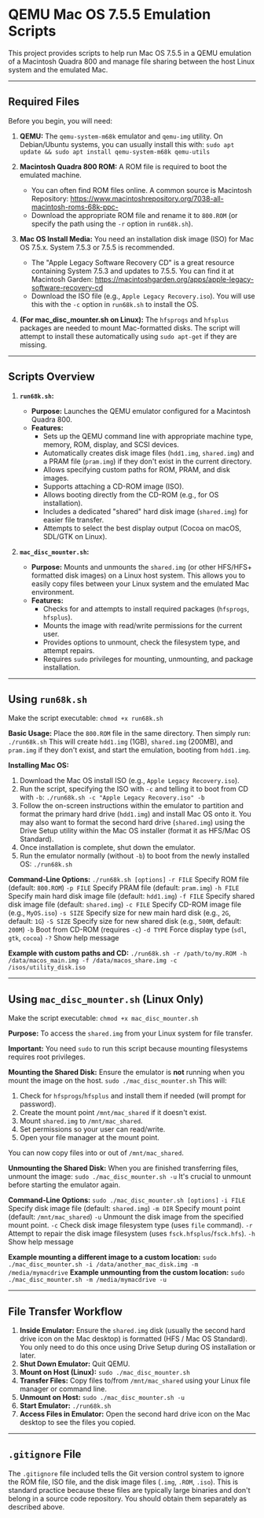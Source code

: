 # QEMU Mac OS 7.5.5 Emulation Scripts

This project provides scripts to help run Mac OS 7.5.5 in a QEMU emulation of a Macintosh Quadra 800 and manage file sharing between the host Linux system and the emulated Mac.

------------------------------------
Required Files
------------------------------------

Before you begin, you will need:

1.  **QEMU:** The `qemu-system-m68k` emulator and `qemu-img` utility. On Debian/Ubuntu systems, you can usually install this with:
    `sudo apt update && sudo apt install qemu-system-m68k qemu-utils`

2.  **Macintosh Quadra 800 ROM:** A ROM file is required to boot the emulated machine.
    *   You can often find ROM files online. A common source is Macintosh Repository:
        https://www.macintoshrepository.org/7038-all-macintosh-roms-68k-ppc-
    *   Download the appropriate ROM file and rename it to `800.ROM` (or specify the path using the `-r` option in `run68k.sh`).

3.  **Mac OS Install Media:** You need an installation disk image (ISO) for Mac OS 7.5.x. System 7.5.3 or 7.5.5 is recommended.
    *   The "Apple Legacy Software Recovery CD" is a great resource containing System 7.5.3 and updates to 7.5.5. You can find it at Macintosh Garden:
        https://macintoshgarden.org/apps/apple-legacy-software-recovery-cd
    *   Download the ISO file (e.g., `Apple Legacy Recovery.iso`). You will use this with the `-c` option in `run68k.sh` to install the OS.

4.  **(For mac_disc_mounter.sh on Linux):** The `hfsprogs` and `hfsplus` packages are needed to mount Mac-formatted disks. The script will attempt to install these automatically using `sudo apt-get` if they are missing.

------------------------------------
Scripts Overview
------------------------------------

1.  **`run68k.sh`:**
    *   **Purpose:** Launches the QEMU emulator configured for a Macintosh Quadra 800.
    *   **Features:**
        *   Sets up the QEMU command line with appropriate machine type, memory, ROM, display, and SCSI devices.
        *   Automatically creates disk image files (`hdd1.img`, `shared.img`) and a PRAM file (`pram.img`) if they don't exist in the current directory.
        *   Allows specifying custom paths for ROM, PRAM, and disk images.
        *   Supports attaching a CD-ROM image (ISO).
        *   Allows booting directly from the CD-ROM (e.g., for OS installation).
        *   Includes a dedicated "shared" hard disk image (`shared.img`) for easier file transfer.
        *   Attempts to select the best display output (Cocoa on macOS, SDL/GTK on Linux).

2.  **`mac_disc_mounter.sh`:**
    *   **Purpose:** Mounts and unmounts the `shared.img` (or other HFS/HFS+ formatted disk images) on a Linux host system. This allows you to easily copy files between your Linux system and the emulated Mac environment.
    *   **Features:**
        *   Checks for and attempts to install required packages (`hfsprogs`, `hfsplus`).
        *   Mounts the image with read/write permissions for the current user.
        *   Provides options to unmount, check the filesystem type, and attempt repairs.
        *   Requires `sudo` privileges for mounting, unmounting, and package installation.

------------------------------------
Using `run68k.sh`
------------------------------------

Make the script executable: `chmod +x run68k.sh`

**Basic Usage:**
Place the `800.ROM` file in the same directory. Then simply run:
`./run68k.sh`
This will create `hdd1.img` (1GB), `shared.img` (200MB), and `pram.img` if they don't exist, and start the emulation, booting from `hdd1.img`.

**Installing Mac OS:**
1.  Download the Mac OS install ISO (e.g., `Apple Legacy Recovery.iso`).
2.  Run the script, specifying the ISO with `-c` and telling it to boot from CD with `-b`:
    `./run68k.sh -c "Apple Legacy Recovery.iso" -b`
3.  Follow the on-screen instructions within the emulator to partition and format the primary hard drive (`hdd1.img`) and install Mac OS onto it. You may also want to format the second hard drive (`shared.img`) using the Drive Setup utility within the Mac OS installer (format it as HFS/Mac OS Standard).
4.  Once installation is complete, shut down the emulator.
5.  Run the emulator normally (without `-b`) to boot from the newly installed OS:
    `./run68k.sh`

**Command-Line Options:**
`./run68k.sh [options]`
  `-r FILE`  Specify ROM file (default: `800.ROM`)
  `-p FILE`  Specify PRAM file (default: `pram.img`)
  `-h FILE`  Specify main hard disk image file (default: `hdd1.img`)
  `-f FILE`  Specify shared disk image file (default: `shared.img`)
  `-c FILE`  Specify CD-ROM image file (e.g., `MyOS.iso`)
  `-s SIZE`  Specify size for new main hard disk (e.g., `2G`, default: `1G`)
  `-S SIZE`  Specify size for new shared disk (e.g., `500M`, default: `200M`)
  `-b`       Boot from CD-ROM (requires `-c`)
  `-d TYPE`  Force display type (`sdl`, `gtk`, `cocoa`)
  `-?`       Show help message

**Example with custom paths and CD:**
`./run68k.sh -r /path/to/my.ROM -h /data/macos_main.img -f /data/macos_share.img -c /isos/utility_disk.iso`

------------------------------------
Using `mac_disc_mounter.sh` (Linux Only)
------------------------------------

Make the script executable: `chmod +x mac_disc_mounter.sh`

**Purpose:** To access the `shared.img` from your Linux system for file transfer.

**Important:** You need `sudo` to run this script because mounting filesystems requires root privileges.

**Mounting the Shared Disk:**
Ensure the emulator is **not** running when you mount the image on the host.
`sudo ./mac_disc_mounter.sh`
This will:
1. Check for `hfsprogs`/`hfsplus` and install them if needed (will prompt for password).
2. Create the mount point `/mnt/mac_shared` if it doesn't exist.
3. Mount `shared.img` to `/mnt/mac_shared`.
4. Set permissions so your user can read/write.
5. Open your file manager at the mount point.

You can now copy files into or out of `/mnt/mac_shared`.

**Unmounting the Shared Disk:**
When you are finished transferring files, unmount the image:
`sudo ./mac_disc_mounter.sh -u`
It's crucial to unmount before starting the emulator again.

**Command-Line Options:**
`sudo ./mac_disc_mounter.sh [options]`
  `-i FILE`  Specify disk image file (default: `shared.img`)
  `-m DIR`   Specify mount point (default: `/mnt/mac_shared`)
  `-u`       Unmount the disk image from the specified mount point.
  `-c`       Check disk image filesystem type (uses `file` command).
  `-r`       Attempt to repair the disk image filesystem (uses `fsck.hfsplus`/`fsck.hfs`).
  `-h`       Show help message

**Example mounting a different image to a custom location:**
`sudo ./mac_disc_mounter.sh -i /data/another_mac_disk.img -m /media/mymacdrive`
**Example unmounting from the custom location:**
`sudo ./mac_disc_mounter.sh -m /media/mymacdrive -u`

------------------------------------
File Transfer Workflow
------------------------------------

1.  **Inside Emulator:** Ensure the `shared.img` disk (usually the second hard drive icon on the Mac desktop) is formatted (HFS / Mac OS Standard). You only need to do this once using Drive Setup during OS installation or later.
2.  **Shut Down Emulator:** Quit QEMU.
3.  **Mount on Host (Linux):** `sudo ./mac_disc_mounter.sh`
4.  **Transfer Files:** Copy files to/from `/mnt/mac_shared` using your Linux file manager or command line.
5.  **Unmount on Host:** `sudo ./mac_disc_mounter.sh -u`
6.  **Start Emulator:** `./run68k.sh`
7.  **Access Files in Emulator:** Open the second hard drive icon on the Mac desktop to see the files you copied.

------------------------------------
`.gitignore` File
------------------------------------

The `.gitignore` file included tells the Git version control system to ignore the ROM file, ISO file, and the disk image files (`.img`, `.ROM`, `.iso`). This is standard practice because these files are typically large binaries and don't belong in a source code repository. You should obtain them separately as described above.